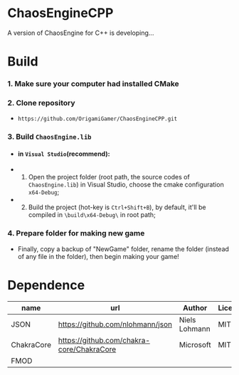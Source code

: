 # ChaosEngineCPP
 A version of ChaosEngine for C++ is developing...

# Build

### 1. Make sure your computer had installed CMake

### 2. Clone repository
- `https://github.com/OrigamiGamer/ChaosEngineCPP.git`

### 3. Build `ChaosEngine.lib`

- #### in `Visual Studio`(recommend):
- 1. Open the project folder (root path, the source codes of `ChaosEngine.lib`) in Visual Studio,
      choose the cmake configuration `x64-Debug`;
- 2. Build the project (hot-key is `Ctrl+Shift+B`), by default, it'll be compiled in `\build\x64-Debug\` in root path;

<!--
- #### If you want to use `Visual Studio Code` to make games:
- 1. Press `Ctrl+Shift+P` to open Command Palette, and execute `CMake: Install`;
- 2. Then execute `CMake: Build`.
-->

### 4. Prepare folder for making new game
- Finally, copy a backup of "NewGame" folder, rename the folder (instead of any file in the folder), then begin making your game!



# Dependence
| name					| url											| Author			| License				|
|-----------------------|-----------------------------------------------|-------------------|-----------------------|
| JSON					| https://github.com/nlohmann/json				| Niels Lohmann		| MIT					|
| ChakraCore			| https://github.com/chakra-core/ChakraCore		| Microsoft			| MIT					|
| FMOD					|												| 					|						|
